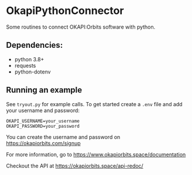 # OkapiPythonConnector
Some routines to connect OKAPI:Orbits software with python.

## Dependencies:
* python 3.8+
* requests
* python-dotenv

## Running an example
See `tryout.py` for example calls. To get started create a `.env` file and add your username and password:
```buildoutcfg
OKAPI_USERNAME=your_username
OKAPI_PASSWORD=your_password
```
You can create the username and password on https://okapiorbits.com/signup

For more information, go to https://www.okapiorbits.space/documentation

Checkout the API at https://okapiorbits.space/api-redoc/

